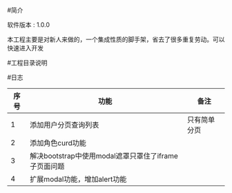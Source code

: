 #简介

软件版本 : 1.0.0

本工程主要是对新人来做的，一个集成性质的脚手架，省去了很多重复劳动。可以快速进入开发

#工程目录说明


#日志

|序号|功能|备注|
|--|--|--|
|1|添加用户分页查询列表|只有简单分页|
|2|添加角色curd功能||
|3|解决bootstrap中使用modal遮罩只罩住了iframe子页面问题||
|4|扩展modal功能，增加alert功能||
